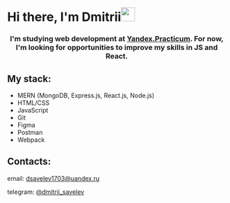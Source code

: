 <h1>Hi there, I'm Dmitrii<img src="https://github.com/blackcater/blackcater/raw/main/images/Hi.gif" height="32"/></h1>

<h3 align="center">I'm studying web development at <a href="https://practicum.yandex.ru/ target="_blank">Yandex.Practicum</a>. For now, I'm looking for opportunities to improve my skills in JS and React.</h3>

## My stack:

+ MERN (MongoDB, Express.js, React.js, Node.js)
+ HTML/CSS
+ JavaScript
+ Git
+ Figma
+ Postman
+ Webpack

## Contacts:

email: dsavelev1703@uandex.ru

telegram: [@dmitrii_savelev](https://t.me/dmitrii_savelev)
